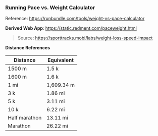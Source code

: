 ### Running Pace vs. Weight Calculator

Reference: <https://runbundle.com/tools/weight-vs-pace-calculator>

**Derived Web App**: <https://static.redment.com/paceweight.html>

> Source: <https://sporttracks.mobi/labs/weight-loss-speed-impact>

**Distance References**

| Distance | Equivalent |
| --- | --- |
| 1500 m | 1.5 k |
| 1600 m | 1.6 k |
| 1 mi | 1,609.34 m |
| 3 k | 1.86 mi |
| 5 k | 3.11 mi |
| 10 k | 6.22 mi |
| Half marathon | 13.11 mi |
| Marathon | 26.22 mi |
